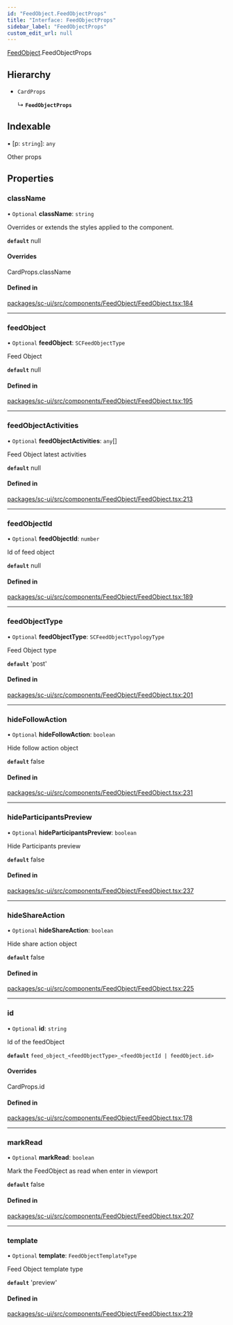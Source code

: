 ```yaml
---
id: "FeedObject.FeedObjectProps"
title: "Interface: FeedObjectProps"
sidebar_label: "FeedObjectProps"
custom_edit_url: null
---
```


[FeedObject](../modules/FeedObject).FeedObjectProps

## Hierarchy

- `CardProps`

  ↳ **`FeedObjectProps`**

## Indexable

▪ [p: `string`]: `any`

Other props

## Properties

### className

• `Optional` **className**: `string`

Overrides or extends the styles applied to the component.

**`default`** null

#### Overrides

CardProps.className

#### Defined in

[packages/sc-ui/src/components/FeedObject/FeedObject.tsx:184](https://github.com/selfcommunity/community-ui/blob/9148e4e/packages/sc-ui/src/components/FeedObject/FeedObject.tsx#L184)

___

### feedObject

• `Optional` **feedObject**: `SCFeedObjectType`

Feed Object

**`default`** null

#### Defined in

[packages/sc-ui/src/components/FeedObject/FeedObject.tsx:195](https://github.com/selfcommunity/community-ui/blob/9148e4e/packages/sc-ui/src/components/FeedObject/FeedObject.tsx#L195)

___

### feedObjectActivities

• `Optional` **feedObjectActivities**: `any`[]

Feed Object latest activities

**`default`** null

#### Defined in

[packages/sc-ui/src/components/FeedObject/FeedObject.tsx:213](https://github.com/selfcommunity/community-ui/blob/9148e4e/packages/sc-ui/src/components/FeedObject/FeedObject.tsx#L213)

___

### feedObjectId

• `Optional` **feedObjectId**: `number`

Id of feed object

**`default`** null

#### Defined in

[packages/sc-ui/src/components/FeedObject/FeedObject.tsx:189](https://github.com/selfcommunity/community-ui/blob/9148e4e/packages/sc-ui/src/components/FeedObject/FeedObject.tsx#L189)

___

### feedObjectType

• `Optional` **feedObjectType**: `SCFeedObjectTypologyType`

Feed Object type

**`default`** 'post'

#### Defined in

[packages/sc-ui/src/components/FeedObject/FeedObject.tsx:201](https://github.com/selfcommunity/community-ui/blob/9148e4e/packages/sc-ui/src/components/FeedObject/FeedObject.tsx#L201)

___

### hideFollowAction

• `Optional` **hideFollowAction**: `boolean`

Hide follow action object

**`default`** false

#### Defined in

[packages/sc-ui/src/components/FeedObject/FeedObject.tsx:231](https://github.com/selfcommunity/community-ui/blob/9148e4e/packages/sc-ui/src/components/FeedObject/FeedObject.tsx#L231)

___

### hideParticipantsPreview

• `Optional` **hideParticipantsPreview**: `boolean`

Hide Participants preview

**`default`** false

#### Defined in

[packages/sc-ui/src/components/FeedObject/FeedObject.tsx:237](https://github.com/selfcommunity/community-ui/blob/9148e4e/packages/sc-ui/src/components/FeedObject/FeedObject.tsx#L237)

___

### hideShareAction

• `Optional` **hideShareAction**: `boolean`

Hide share action object

**`default`** false

#### Defined in

[packages/sc-ui/src/components/FeedObject/FeedObject.tsx:225](https://github.com/selfcommunity/community-ui/blob/9148e4e/packages/sc-ui/src/components/FeedObject/FeedObject.tsx#L225)

___

### id

• `Optional` **id**: `string`

Id of the feedObject

**`default`** `feed_object_<feedObjectType>_<feedObjectId | feedObject.id>`

#### Overrides

CardProps.id

#### Defined in

[packages/sc-ui/src/components/FeedObject/FeedObject.tsx:178](https://github.com/selfcommunity/community-ui/blob/9148e4e/packages/sc-ui/src/components/FeedObject/FeedObject.tsx#L178)

___

### markRead

• `Optional` **markRead**: `boolean`

Mark the FeedObject as read when enter in viewport

**`default`** false

#### Defined in

[packages/sc-ui/src/components/FeedObject/FeedObject.tsx:207](https://github.com/selfcommunity/community-ui/blob/9148e4e/packages/sc-ui/src/components/FeedObject/FeedObject.tsx#L207)

___

### template

• `Optional` **template**: `FeedObjectTemplateType`

Feed Object template type

**`default`** 'preview'

#### Defined in

[packages/sc-ui/src/components/FeedObject/FeedObject.tsx:219](https://github.com/selfcommunity/community-ui/blob/9148e4e/packages/sc-ui/src/components/FeedObject/FeedObject.tsx#L219)
